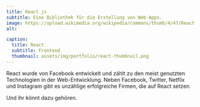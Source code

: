 ```yaml
---
title: React.js
subtitle: Eine Bibliothek für die Erstellung von Web-Apps.
image: https://upload.wikimedia.org/wikipedia/commons/thumb/4/47/React.svg/1920px-React.svg.png
alt: 

caption:
  title: React
  subtitle: Frontend
  thumbnail: assets/img/portfolio/react-thumbnail.png
---
```


React wurde von Facebook entwickelt und zählt zu den meist genutzten Technologien in der Web-Entwicklung. Neben Facebook, Twitter, Netflix und Instagram gibt es unzählige erfolgreiche Firmen, die auf React setzen.

Und ihr könnt dazu gehören. 